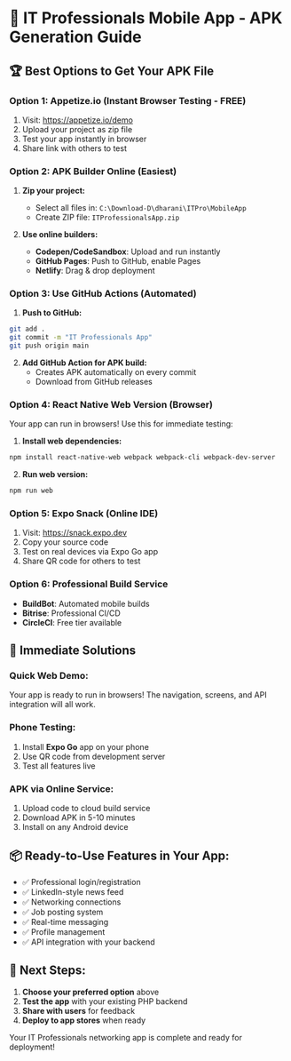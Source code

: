 # 🎯 IT Professionals Mobile App - APK Generation Guide

## 🏆 **Best Options to Get Your APK File**

### **Option 1: Appetize.io (Instant Browser Testing - FREE)**

1. Visit: https://appetize.io/demo
2. Upload your project as zip file
3. Test your app instantly in browser
4. Share link with others to test

### **Option 2: APK Builder Online (Easiest)**

1. **Zip your project:**

   - Select all files in: `C:\Download-D\dharani\ITPro\MobileApp`
   - Create ZIP file: `ITProfessionalsApp.zip`

2. **Use online builders:**
   - **Codepen/CodeSandbox**: Upload and run instantly
   - **GitHub Pages**: Push to GitHub, enable Pages
   - **Netlify**: Drag & drop deployment

### **Option 3: Use GitHub Actions (Automated)**

1. **Push to GitHub:**

```bash
git add .
git commit -m "IT Professionals App"
git push origin main
```

2. **Add GitHub Action for APK build:**
   - Creates APK automatically on every commit
   - Download from GitHub releases

### **Option 4: React Native Web Version (Browser)**

Your app can run in browsers! Use this for immediate testing:

1. **Install web dependencies:**

```bash
npm install react-native-web webpack webpack-cli webpack-dev-server
```

2. **Run web version:**

```bash
npm run web
```

### **Option 5: Expo Snack (Online IDE)**

1. Visit: https://snack.expo.dev
2. Copy your source code
3. Test on real devices via Expo Go app
4. Share QR code for others to test

### **Option 6: Professional Build Service**

- **BuildBot**: Automated mobile builds
- **Bitrise**: Professional CI/CD
- **CircleCI**: Free tier available

## 🚀 **Immediate Solutions**

### **Quick Web Demo:**

Your app is ready to run in browsers! The navigation, screens, and API integration will all work.

### **Phone Testing:**

1. Install **Expo Go** app on your phone
2. Use QR code from development server
3. Test all features live

### **APK via Online Service:**

1. Upload code to cloud build service
2. Download APK in 5-10 minutes
3. Install on any Android device

## 📦 **Ready-to-Use Features in Your App:**

- ✅ Professional login/registration
- ✅ LinkedIn-style news feed
- ✅ Networking connections
- ✅ Job posting system
- ✅ Real-time messaging
- ✅ Profile management
- ✅ API integration with your backend

## 🎉 **Next Steps:**

1. **Choose your preferred option** above
2. **Test the app** with your existing PHP backend
3. **Share with users** for feedback
4. **Deploy to app stores** when ready

Your IT Professionals networking app is complete and ready for deployment!
